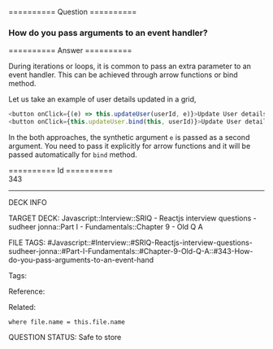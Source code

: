 ========== Question ==========  

### How do you pass arguments to an event handler?  

========== Answer ==========  

During iterations or loops, it is common to pass an extra parameter to an event
handler. This can be achieved through arrow functions or bind method.

Let us take an example of user details updated in a grid,

```javascript
<button onClick={(e) => this.updateUser(userId, e)}>Update User details</button>
<button onClick={this.updateUser.bind(this, userId)}>Update User details</button>
```

In the both approaches, the synthetic argument `e` is passed as a second
argument. You need to pass it explicitly for arrow functions and it will be
passed automatically for `bind` method.

========== Id ==========  
343

---

DECK INFO

TARGET DECK: Javascript::Interview::SRIQ - Reactjs interview questions - sudheer jonna::Part I - Fundamentals::Chapter 9 - Old Q A

FILE TAGS: #Javascript::#Interview::#SRIQ-Reactjs-interview-questions-sudheer-jonna::#Part-I-Fundamentals::#Chapter-9-Old-Q-A::#343-How-do-you-pass-arguments-to-an-event-hand

Tags:

Reference:

Related:

```dataview
where file.name = this.file.name
```
QUESTION STATUS: Safe to store
